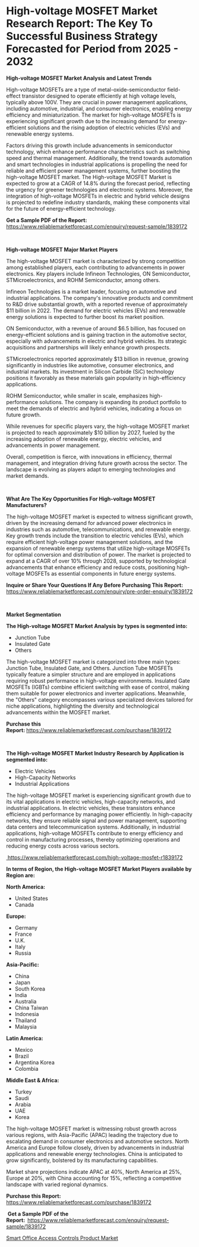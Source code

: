 <p><h1>High-voltage MOSFET Market Research Report: The Key To Successful Business Strategy Forecasted for Period from 2025 - 2032</h1></p><p><strong>High-voltage MOSFET Market Analysis and Latest Trends</strong></p>
<p><p>High-voltage MOSFETs are a type of metal-oxide-semiconductor field-effect transistor designed to operate efficiently at high voltage levels, typically above 100V. They are crucial in power management applications, including automotive, industrial, and consumer electronics, enabling energy efficiency and miniaturization. The market for high-voltage MOSFETs is experiencing significant growth due to the increasing demand for energy-efficient solutions and the rising adoption of electric vehicles (EVs) and renewable energy systems.</p><p>Factors driving this growth include advancements in semiconductor technology, which enhance performance characteristics such as switching speed and thermal management. Additionally, the trend towards automation and smart technologies in industrial applications is propelling the need for reliable and efficient power management systems, further boosting the high-voltage MOSFET market. The High-voltage MOSFET Market is expected to grow at a CAGR of 14.8% during the forecast period, reflecting the urgency for greener technologies and electronic systems. Moreover, the integration of high-voltage MOSFETs in electric and hybrid vehicle designs is projected to redefine industry standards, making these components vital for the future of energy-efficient technology.</p></p>
<p><strong>Get a Sample PDF of the Report:&nbsp;</strong> <a href="https://www.reliablemarketforecast.com/enquiry/request-sample/1839172?utm_campaign=2190&utm_medium=2&utm_source=Github&utm_content=ia&utm_term=13022025&utm_id=high-voltage-mosfet">https://www.reliablemarketforecast.com/enquiry/request-sample/1839172</a></p>
<p>&nbsp;</p>
<p><strong>High-voltage MOSFET Major Market Players</strong></p>
<p><p>The high-voltage MOSFET market is characterized by strong competition among established players, each contributing to advancements in power electronics. Key players include Infineon Technologies, ON Semiconductor, STMicroelectronics, and ROHM Semiconductor, among others.</p><p>Infineon Technologies is a market leader, focusing on automotive and industrial applications. The company's innovative products and commitment to R&D drive substantial growth, with a reported revenue of approximately $11 billion in 2022. The demand for electric vehicles (EVs) and renewable energy solutions is expected to further boost its market position.</p><p>ON Semiconductor, with a revenue of around $6.5 billion, has focused on energy-efficient solutions and is gaining traction in the automotive sector, especially with advancements in electric and hybrid vehicles. Its strategic acquisitions and partnerships will likely enhance growth prospects.</p><p>STMicroelectronics reported approximately $13 billion in revenue, growing significantly in industries like automotive, consumer electronics, and industrial markets. Its investment in Silicon Carbide (SiC) technology positions it favorably as these materials gain popularity in high-efficiency applications.</p><p>ROHM Semiconductor, while smaller in scale, emphasizes high-performance solutions. The company is expanding its product portfolio to meet the demands of electric and hybrid vehicles, indicating a focus on future growth.</p><p>While revenues for specific players vary, the high-voltage MOSFET market is projected to reach approximately $10 billion by 2027, fueled by the increasing adoption of renewable energy, electric vehicles, and advancements in power management.</p><p>Overall, competition is fierce, with innovations in efficiency, thermal management, and integration driving future growth across the sector. The landscape is evolving as players adapt to emerging technologies and market demands.</p></p>
<p>&nbsp;</p>
<p><strong>What Are The Key Opportunities For High-voltage MOSFET Manufacturers?</strong></p>
<p><p>The high-voltage MOSFET market is expected to witness significant growth, driven by the increasing demand for advanced power electronics in industries such as automotive, telecommunications, and renewable energy. Key growth trends include the transition to electric vehicles (EVs), which require efficient high-voltage power management solutions, and the expansion of renewable energy systems that utilize high-voltage MOSFETs for optimal conversion and distribution of power. The market is projected to expand at a CAGR of over 10% through 2028, supported by technological advancements that enhance efficiency and reduce costs, positioning high-voltage MOSFETs as essential components in future energy systems.</p></p>
<p><strong>Inquire or Share Your Questions If Any Before Purchasing This Report:</strong> <a href="https://www.reliablemarketforecast.com/enquiry/pre-order-enquiry/1839172?utm_campaign=2190&utm_medium=2&utm_source=Github&utm_content=ia&utm_term=13022025&utm_id=high-voltage-mosfet">https://www.reliablemarketforecast.com/enquiry/pre-order-enquiry/1839172</a></p>
<p>&nbsp;</p>
<p><strong>Market Segmentation</strong></p>
<p><strong>The High-voltage MOSFET Market Analysis by types is segmented into:</strong></p>
<p><ul><li>Junction Tube</li><li>Insulated Gate</li><li>Others</li></ul></p>
<p><p>The high-voltage MOSFET market is categorized into three main types: Junction Tube, Insulated Gate, and Others. Junction Tube MOSFETs typically feature a simpler structure and are employed in applications requiring robust performance in high-voltage environments. Insulated Gate MOSFETs (IGBTs) combine efficient switching with ease of control, making them suitable for power electronics and inverter applications. Meanwhile, the "Others" category encompasses various specialized devices tailored for niche applications, highlighting the diversity and technological advancements within the MOSFET market.</p></p>
<p><strong>Purchase this Report:&nbsp;</strong><a href="https://www.reliablemarketforecast.com/purchase/1839172?utm_campaign=2190&utm_medium=2&utm_source=Github&utm_content=ia&utm_term=13022025&utm_id=high-voltage-mosfet">https://www.reliablemarketforecast.com/purchase/1839172</a></p>
<p>&nbsp;</p>
<p><strong>The High-voltage MOSFET Market Industry Research by Application is segmented into:</strong></p>
<p><ul><li>Electric Vehicles</li><li>High-Capacity Networks</li><li>Industrial Applications</li></ul></p>
<p><p>The high-voltage MOSFET market is experiencing significant growth due to its vital applications in electric vehicles, high-capacity networks, and industrial applications. In electric vehicles, these transistors enhance efficiency and performance by managing power efficiently. In high-capacity networks, they ensure reliable signal and power management, supporting data centers and telecommunication systems. Additionally, in industrial applications, high-voltage MOSFETs contribute to energy efficiency and control in manufacturing processes, thereby optimizing operations and reducing energy costs across various sectors.</p></p>
<p><a href="https://www.reliablemarketforecast.com/high-voltage-mosfet-r1839172?utm_campaign=2190&utm_medium=2&utm_source=Github&utm_content=ia&utm_term=13022025&utm_id=high-voltage-mosfet">&nbsp;https://www.reliablemarketforecast.com/high-voltage-mosfet-r1839172</a></p>
<p><strong>In terms of Region, the High-voltage MOSFET Market Players available by Region are:</strong></p>
<p>
    <p> <strong> North America: </strong>
        <ul>
            <li>United States</li>
            <li>Canada</li>
        </ul>
        </p> 
    <p> <strong> Europe: </strong>
        <ul>
            <li>Germany</li>
            <li>France</li>
            <li>U.K.</li>
            <li>Italy</li>
            <li>Russia</li>
        </ul>
        </p> 
    <p> <strong> Asia-Pacific: </strong>
        <ul>
            <li>China</li>
            <li>Japan</li>
            <li>South Korea</li>
            <li>India</li>
            <li>Australia</li>
            <li>China Taiwan</li>
            <li>Indonesia</li>
            <li>Thailand</li>
            <li>Malaysia</li>
        </ul>
        </p> 
    <p> <strong> Latin America: </strong>
        <ul>
            <li>Mexico</li>
            <li>Brazil</li>
            <li>Argentina Korea</li>
            <li>Colombia</li>
        </ul>
        </p> 
    <p> <strong> Middle East & Africa: </strong>
        <ul>
            <li>Turkey</li>
            <li>Saudi</li>
            <li>Arabia</li>
            <li>UAE</li>
            <li>Korea</li>
        </ul>
    </p>
    </p>
<p><p>The high-voltage MOSFET market is witnessing robust growth across various regions, with Asia-Pacific (APAC) leading the trajectory due to escalating demand in consumer electronics and automotive sectors. North America and Europe follow closely, driven by advancements in industrial applications and renewable energy technologies. China is anticipated to grow significantly, bolstered by its manufacturing capabilities. </p><p>Market share projections indicate APAC at 40%, North America at 25%, Europe at 20%, with China accounting for 15%, reflecting a competitive landscape with varied regional dynamics.</p></p>
<p><strong>Purchase this Report: </strong><a href="https://www.reliablemarketforecast.com/purchase/1839172?utm_campaign=2190&utm_medium=2&utm_source=Github&utm_content=ia&utm_term=13022025&utm_id=high-voltage-mosfet">https://www.reliablemarketforecast.com/purchase/1839172</a></p>
<p>&nbsp;<strong>Get a Sample PDF of the Report:&nbsp;&nbsp;</strong><a href="https://www.reliablemarketforecast.com/enquiry/request-sample/1839172?utm_campaign=2190&utm_medium=2&utm_source=Github&utm_content=ia&utm_term=13022025&utm_id=high-voltage-mosfet">https://www.reliablemarketforecast.com/enquiry/request-sample/1839172</a></p>
<p><strong></strong></p>
<p><p><a href="https://github.com/gullattedenna/Market-Research-Report-List-1/blob/main/smart-office-access-controls-product-market.md?utm_campaign=2190&utm_medium=2&utm_source=Github&utm_content=ia&utm_term=13022025&utm_id=high-voltage-mosfet">Smart Office Access Controls Product Market</a></p></p>